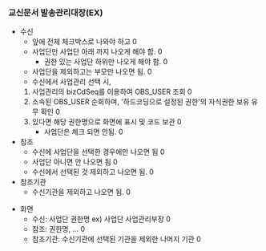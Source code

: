 ### 교신문서 발송관리대장(EX) 
- 수신
    - 앞에 전체 체크박스로 나와야 하고 0
    - 사업단만 사업단 아래 까지 나오게 해야 함. 0
        - 권한 있는 사업단 하위만 나오게 해야 함. 0
    - 사업단을 제외하고는 부모만 나오면 됨. 0
    - 수신에서 사업관리 선택 시,
    1. 사업관리의 bizCdSeq를 이용하여 OBS_USER 조회 0
    2. 소속된 OBS_USER 순회하며, '하드코딩으로 설정된 권한'의 자식권한 보유 유무 확인 0
    3. 있다면 해당 권한명으로 화면에 표시 및 코드 보관 0
        - 사업단은 체크 되면 안됨. 0
- 참조
    - 수신에 사업단을 선택한 경우에만 나오면 됨 0
    - 사업단 아니면 안 나오면 됨 0
    - 수신에서 선택된 것 제외하고 나오면 됨.  0
- 참조기관
    - 수신기관을 제외하고 나오면 됨. 0

* 화면
   - 수신: 사업단 권한명 ex) 사업단 사업관리부장 0
   - 참조: 권한명, ... 0
   - 참조기관: 수신기관에 선택된 기관을 제외한 나머지 기관 0
